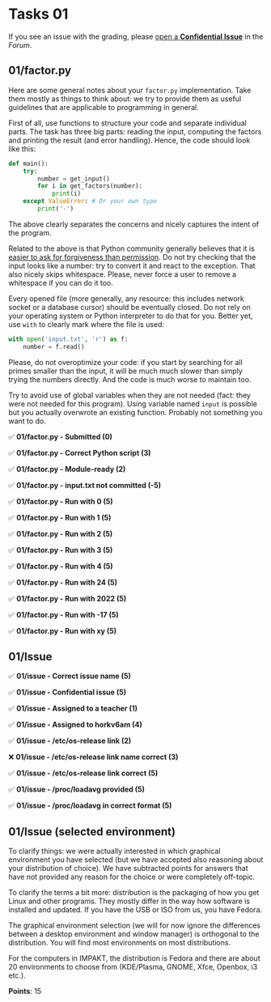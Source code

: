 # Tasks 01

If you see an issue with the grading, please
[open a **Confidential Issue**](https://gitlab.mff.cuni.cz/teaching/nswi177/2022/common/forum/-/issues/new?issue[confidential]=true&issue[title]=Grading+Tasks+01)
in the _Forum_.


## 01/factor.py

Here are some general notes about your `factor.py` implementation.
Take them mostly as things to think about: we try to provide them as useful
guidelines that are applicable to programming in general.

First of all, use functions to structure your code and separate individual
parts. The task has three big parts: reading the input, computing the factors
and printing the result (and error handling). Hence, the code should look
like this:

```python
def main():
    try:
        number = get_input()
        for i in get_factors(number):
            print(i)
    except ValueError: # Or your own type
        print('-')
```

The above clearly separates the concerns and nicely captures the intent
of the program.

Related to the above is that Python community generally believes that it is
[easier to ask for forgiveness than permission](https://docs.python.org/3.6/glossary.html#term-eafp).
Do not try checking that the input looks like a number: try to convert it
and react to the exception. That also nicely skips whitespace. Please, never
force a user to remove a whitespace if you can do it too.

Every opened file (more generally, any resource: this includes network socket
or a database cursor) should be eventually closed. Do not rely on your
operating system or Python interpreter to do that for you. Better yet, use
`with` to clearly mark where the file is used:

```python
with open('input.txt', 'r') as f:
    number = f.read()
```

Please, do not overoptimize your code: if you start by searching for all
primes smaller than the input, it will be much much slower than simply trying
the numbers directly. And the code is much worse to maintain too.

Try to avoid use of global variables when they are not needed (fact: they were
not needed for this program). Using variable named `input` is possible but
you actually overwrote an existing function. Probably not something you want
to do.



✅ **01/factor.py - Submitted (0)**

✅ **01/factor.py - Correct Python script (3)**

✅ **01/factor.py - Module-ready (2)**

✅ **01/factor.py - input.txt not committed (-5)**

✅ **01/factor.py - Run with 0 (5)**

✅ **01/factor.py - Run with 1 (5)**

✅ **01/factor.py - Run with 2 (5)**

✅ **01/factor.py - Run with 3 (5)**

✅ **01/factor.py - Run with 4 (5)**

✅ **01/factor.py - Run with 24 (5)**

✅ **01/factor.py - Run with 2022 (5)**

✅ **01/factor.py - Run with -17 (5)**

✅ **01/factor.py - Run with xy (5)**



## 01/Issue

✅ **01/issue - Correct issue name (5)**

✅ **01/issue - Confidential issue (5)**

✅ **01/issue - Assigned to a teacher (1)**

✅ **01/issue - Assigned to horkv6am (4)**

✅ **01/issue - /etc/os-release link (2)**

❌ **01/issue - /etc/os-release link name correct (3)**

✅ **01/issue - /etc/os-release link correct (5)**

✅ **01/issue - /proc/loadavg provided (5)**

✅ **01/issue - /proc/loadavg in correct format (5)**



## 01/Issue (selected environment)

To clarify things: we were actually interested in which graphical environment
you have selected (but we have accepted also reasoning about your distribution
of choice). We have subtracted points for answers that have not provided any
reason for the choice or were completely off-topic.

To clarify the terms a bit more: distribution is the packaging of how you
get Linux and other programs. They mostly differ in the way how software is
installed and updated. If you have the USB or ISO from us, you have Fedora.

The graphical environment selection (we will for now ignore the differences
between a desktop environment and window manager) is orthogonal to the
distribution. You will find most environments on most distributions.

For the computers in IMPAKT, the distribution is Fedora and there are about
20 environments to choose from (KDE/Plasma, GNOME, Xfce, Openbox, i3 etc.).



**Points**: 15


